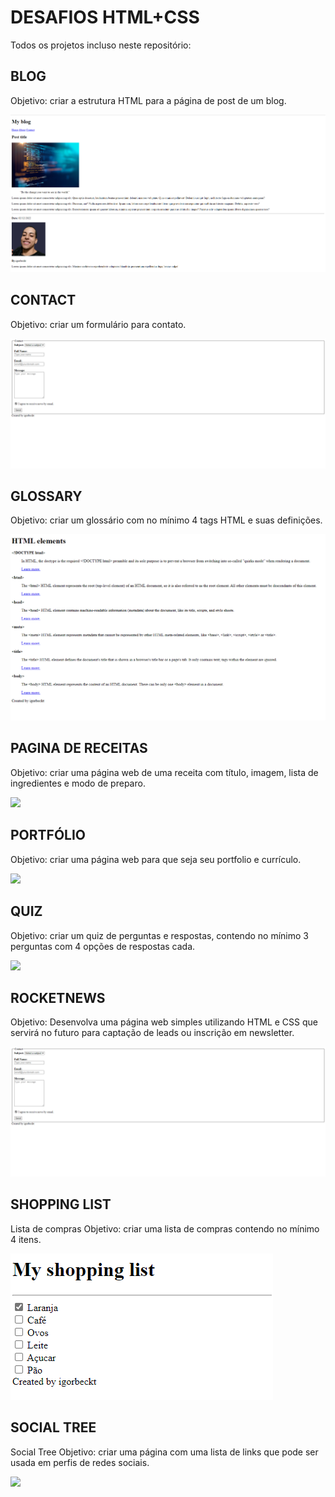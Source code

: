 # DESAFIOS HTML+CSS

Todos os projetos incluso neste repositório:

## BLOG
Objetivo: criar a estrutura HTML para a página de post de um blog.

<img src="https://github.com/igorbeckt/Desafio-HTML/raw/master/Blog/assets/pronto.png?raw=true">

## CONTACT
Objetivo: criar um formulário para contato.

<img src="https://github.com/igorbeckt/Desafio-HTML/blob/master/Contact/assets/pronto.png?raw=true">

## GLOSSARY
Objetivo: criar um glossário com no mínimo 4 tags HTML e suas definições.

<img src="https://github.com/igorbeckt/Desafio-HTML/blob/master/Glossary/assets/pronto.png?raw=true">


## PAGINA DE RECEITAS
Objetivo: criar uma página web de uma receita com título, imagem, lista de ingredientes e modo de preparo.

<img src="https://github.com/igorbeckt/P-gina-de-receitas/raw/master/assets/pronto.png?raw=true">

## PORTFÓLIO
Objetivo: criar uma página web para que seja seu portfolio e currículo.

<img src="https://github.com/igorbeckt/portfolio-curriculo/raw/master/assets/curriculo.png?raw=true">

## QUIZ
Objetivo: criar um quiz de perguntas e respostas, contendo no mínimo 3 perguntas com 4 opções de respostas cada.

<img src="https://github.com/igorbeckt/RocketNews/raw/master/assets/pronto.png?raw=true">

## ROCKETNEWS
Objetivo: Desenvolva uma página web simples utilizando HTML e CSS que servirá no futuro para captação de leads ou inscrição em newsletter.

<img src="https://github.com/igorbeckt/Desafio-HTML/blob/master/Contact/assets/pronto.png?raw=true">


## SHOPPING LIST
Lista de compras
Objetivo: criar uma lista de compras contendo no mínimo 4 itens.

<img src="https://github.com/igorbeckt/Desafio-HTML/raw/master/Shopping-list/assets/pronto.png?raw=true">

## SOCIAL TREE
Social Tree
Objetivo: criar uma página com uma lista de links que pode ser usada em perfis de redes sociais.

<img src="https://github.com/igorbeckt/social-tree/raw/master/assets/pronto.png?raw=true">
